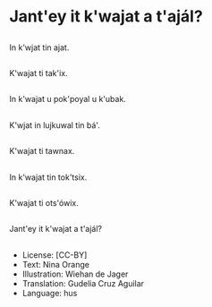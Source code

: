 # Jant'ey it k'wajat a t'ajál?

##
In k'wjat tin ajat.

##
K'wajat ti tak'ix.

##
In k'wajat u pok'poyal u k'ubak.

##
K'wjat in lujkuwal tin bá'.

##
K'wajat ti tawnax.

##
In k'wajat tin tok'tsix.

##
K'wajat ti ots'ówix.

##
Jant'ey it k'wajat a t'ajál?

##
* License: [CC-BY]
* Text: Nina Orange
* Illustration: Wiehan de Jager
* Translation: Gudelia Cruz Aguilar
* Language: hus
